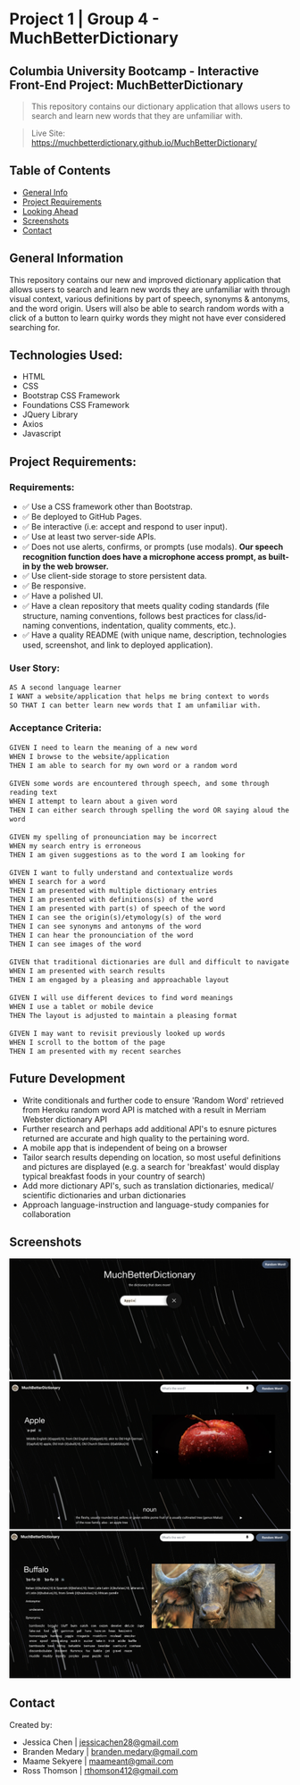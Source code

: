 # Project 1 | Group 4 - MuchBetterDictionary

## Columbia University Bootcamp - Interactive Front-End Project: MuchBetterDictionary

> This repository contains our dictionary application that allows users to search and learn new words that they are unfamiliar with.

> Live Site: https://muchbetterdictionary.github.io/MuchBetterDictionary/

## Table of Contents

- [General Info](#general-information)
- [Project Requirements](#project-requirements)
- [Looking Ahead](#future-development)
- [Screenshots](#screenshots)
- [Contact](#contact)

## General Information

This repository contains our new and improved dictionary application that allows users to search and learn new words they are unfamiliar with through visual context, various definitions by part of speech, synonyms & antonyms, and the word origin. Users will also be able to search random words with a click of a button to learn quirky words they might not have ever considered searching for.

## Technologies Used:

- HTML
- CSS
- Bootstrap CSS Framework
- Foundations CSS Framework
- JQuery Library
- Axios
- Javascript

## Project Requirements:

### Requirements:

- ✅ Use a CSS framework other than Bootstrap.
- ✅ Be deployed to GitHub Pages.
- ✅ Be interactive (i.e: accept and respond to user input).
- ✅ Use at least two server-side APIs.
- ✅ Does not use alerts, confirms, or prompts (use modals). **Our speech recognition function does have a microphone access prompt, as built-in by the web browser.**
- ✅ Use client-side storage to store persistent data.
- ✅ Be responsive.
- ✅ Have a polished UI.
- ✅ Have a clean repository that meets quality coding standards (file structure, naming conventions, follows best practices for class/id-naming conventions, indentation, quality comments, etc.).
- ✅ Have a quality README (with unique name, description, technologies used, screenshot, and link to deployed application).

### User Story:

```
AS A second language learner
I WANT a website/application that helps me bring context to words
SO THAT I can better learn new words that I am unfamiliar with.
```

### Acceptance Criteria:

```
GIVEN I need to learn the meaning of a new word
WHEN I browse to the website/application
THEN I am able to search for my own word or a random word

GIVEN some words are encountered through speech, and some through reading text
WHEN I attempt to learn about a given word
THEN I can either search through spelling the word OR saying aloud the word

GIVEN my spelling of pronounciation may be incorrect
WHEN my search entry is erroneous
THEN I am given suggestions as to the word I am looking for

GIVEN I want to fully understand and contextualize words
WHEN I search for a word
THEN I am presented with multiple dictionary entries
THEN I am presented with definitions(s) of the word
THEN I am presented with part(s) of speech of the word
THEN I can see the origin(s)/etymology(s) of the word
THEN I can see synonyms and antonyms of the word
THEN I can hear the pronounciation of the word
THEN I can see images of the word

GIVEN that traditional dictionaries are dull and difficult to navigate
WHEN I am presented with search results
THEN I am engaged by a pleasing and approachable layout

GIVEN I will use different devices to find word meanings
WHEN I use a tablet or mobile device
THEN The layout is adjusted to maintain a pleasing format

GIVEN I may want to revisit previously looked up words
WHEN I scroll to the bottom of the page
THEN I am presented with my recent searches

```

## Future Development

- Write conditionals and further code to ensure 'Random Word' retrieved from Heroku random word API is matched with a result in Merriam Webster dictionary API
- Further research and perhaps add additional API's to esnure pictures returned are accurate and high quality to the pertaining word.
- A mobile app that is independent of being on a browser
- Tailor search results depending on location, so most useful definitions and pictures are displayed (e.g. a search for 'breakfast' would display typical breakfast foods in your country of search)
- Add more dictionary API's, such as translation dictionaries, medical/ scientific dictionaries and urban dictionaries
- Approach language-instruction and language-study companies for collaboration

## Screenshots

![Website Homepage](./assets/images/Homepage.png)
![Website Search Results](./assets/images/Search-Results-1.png)
![Website Search Results](./assets/images/Search-Results-2.png)

## Contact

Created by:

- Jessica Chen | jessicachen28@gmail.com
- Branden Medary | branden.medary@gmail.com
- Maame Sekyere | maameant@gmail.com
- Ross Thomson | rthomson412@gmail.com
